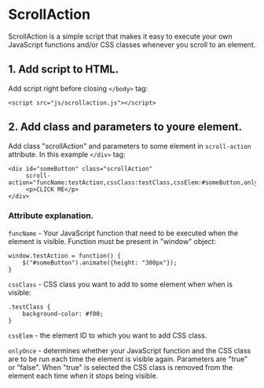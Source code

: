 # ScrollAction
ScrollAction is a simple script that makes it easy to execute your own JavaScript functions and/or CSS classes whenever you scroll to an element. 

## 1. Add script to HTML.

Add script right before closing `</body>` tag:
```
<script src="js/scrollaction.js"></script>
```

## 2. Add class and parameters to youre element.

Add class "scrollAction" and parameters to some element in `scroll-action` attribute. In this example `</div>` tag:
```
<div id="someButton" class="scrollAction" 
     scroll-action="funcName:testAction,cssClass:testClass,cssElem:#someButton,onlyOnce:false">
     <p>CLICK ME</p>
</div>
```

### Attribute explanation.</h3>
`funcName` - Your JavaScript function that need to be executed when the element is visible. Function must be present in "window" object:
```
window.testAction = function() {
	$("#someButton").animate({height: "300px"});
}
```
`cssClass` - CSS class you want to add to some element when when is visible:
```
.testClass {
	background-color: #f00;
}
```
`cssElem` - the element ID to which you want to add CSS class.

`onlyOnce` - determines whether your JavaScript function and the CSS class are to be run each time the element is visible again. Parameters are "true" or "false". When "true" is selected the CSS class is removed from the element each time when it stops being visible. 
